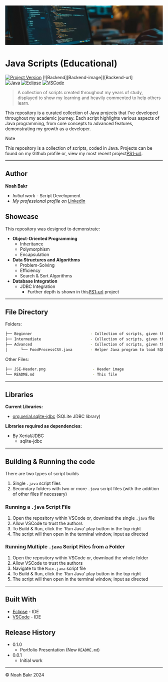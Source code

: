 [![header][header-url]][header-link]

# Java Scripts (Educational)
[![Project Version][version-image]][version-url]
[![Backend][Backend-image]][Backend-url]
<br>
[![Java][Java-image]][Java-url]
[![Eclipse][Eclipse-image]][Eclipse-url]
[![VSCode][VSCode-image]][VSCode-url]

> A collection of scripts created throughout my years of study, displayed to show my learning and heavily commented to help others learn.

This repository is a curated collection of Java projects that I’ve developed throughout my academic journey. Each script highlights various aspects of Java programming, from core concepts to advanced features, demonstrating my growth as a developer.

> [!NOTE]  
> This repository is a collection of scripts, coded in Java. Projects can be found on my Github profile or, view my most recent project[PS1-url].

---
## Author

**Noah Bakr** 
* *Initial work* - Script Development
* *My professional profile on* [LinkedIn][linkedin-url]

## Showcase

This repository was designed to demonstrate:

* **Object-Oriented Programming**
  * Inheritance
  * Polymorphism
  * Encapsulation
* **Data Structures and Algorithms**
  * Problem-Solving
  * Efficiency
  * Search &amp; Sort Algorithms
* **Database Integration**
  * JDBC Integration
    * Further depth is shown in this[PS1-url] project

---

## File Directory
Folders:
```bash
├── Beginner                          - Collection of scripts, given the 'beginner' difficulty rating
├── Intermediate                      - Collection of scripts, given the 'intermediate' difficulty rating
├── Advanced                          - Collection of scripts, given the 'advanced' difficulty rating
│      └── FoodProcessCSV.java        - Helper Java program to load SQLite database from the provided CSVs
```

Other Files:
```bash
├── JSE-Header.png                     - Header image
└── README.md                          - This file
```

---

## Libraries
**Current Libraries:**
* [org.xerial.sqlite-jdbc][xerial-sqlite-jdbc-url] (SQLite JDBC library)

**Libraries required as dependencies:**
* By Xerial/JDBC
   * sqlite-jdbc

---

## Building & Running the code
There are two types of script builds
1. Single ``.java`` script files
2. Secondary folders with two or more ``.java`` script files (with the addition of other files if necessary)

### Running a ``.java`` Script File
1. Open the repository within VSCode or, download the single ``.java`` file
2. Allow VSCode to trust the authors
3. To Build & Run, click the 'Run Java' play button in the top right
4. The script will then open in the terminal window, input as directed

### Running Multiple ``.java`` Script Files from a Folder
1. Open the repository within VSCode or, download the whole folder
2. Allow VSCode to trust the authors
3. Navigate to the ``Main.java`` script file
3. To Build & Run, click the 'Run Java' play button in the top right
4. The script will then open in the terminal window, input as directed

---

## Built With

* [Eclipse](https://eclipseide.org/) - IDE
* [VSCode](https://code.visualstudio.com/) - IDE

## Release History

* 0.1.0
    * Portfolio Presentation (New ``README.md``)
* 0.0.1
    * Initial work

---

&copy; Noah Bakr 2024

<!-- Markdown link & img dfn's -->

[header-url]: JSE-Header.png
[header-link]: https://github.com/Noah-Bakr

[Webpage-Showcase-image]: README-Images/Webpage-Showcase.png

[xerial-sqlite-jdbc-url]: https://github.com/xerial/sqlite-jdbc

[linkedin-url]: https://www.linkedin.com/in/Noah-Bakr
[PS1-url]: https://github.com/Noah-Bakr/Programming-Studio-1-Project

[version-image]: https://img.shields.io/badge/Version-1.0.0-brightgreen?style=for-the-badge&logo=appveyor
[version-url]: https://img.shields.io/badge/version-1.0.0-green

[Java-image]: https://img.shields.io/badge/Java-ED8B00?style=for-the-badge&logo=openjdk&logoColor=white
[Java-url]: https://img.shields.io/badge/Java-ED8B00?style=for-the-badge&logo=openjdk&logoColor=white

[Eclipse-image]: https://img.shields.io/badge/Eclipse-2C2255?style=for-the-badge&logo=eclipse&logoColor=white
[Eclipse-url]: https://img.shields.io/badge/Eclipse-2C2255?style=for-the-badge&logo=eclipse&logoColor=white

[VSCode-image]: https://img.shields.io/badge/Visual_Studio_Code-0078D4?style=for-the-badge&logo=visual%20studio%20code&logoColor=white
[VSCode-url]: https://img.shields.io/badge/Visual_Studio_Code-0078D4?style=for-the-badge&logo=visual%20studio%20code&logoColor=white